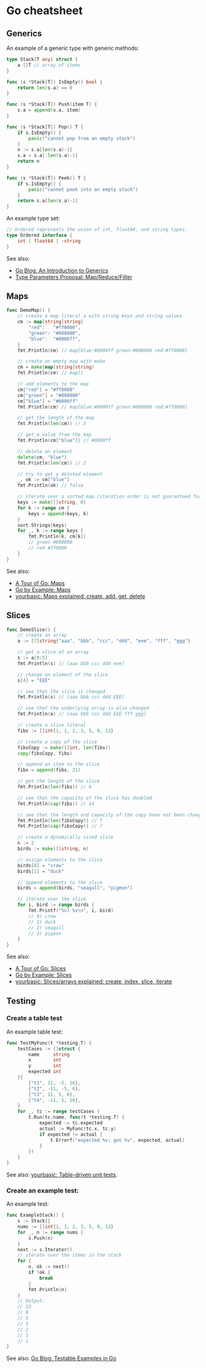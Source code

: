 # Go cheatsheet

## Generics

An example of a generic type with generic methods:

```go
type Stack[T any] struct {
	a []T // array of items
}

func (s *Stack[T]) IsEmpty() bool {
	return len(s.a) == 0
}

func (s *Stack[T]) Push(item T) {
	s.a = append(s.a, item)
}

func (s *Stack[T]) Pop() T {
	if s.IsEmpty() {
		panic("cannot pop from an empty stack")
	}
	n := s.a[len(s.a)-1]
	s.a = s.a[:len(s.a)-1]
	return n
}

func (s *Stack[T]) Peek() T {
	if s.IsEmpty() {
		panic("cannot peek into an empty stack")
	}
	return s.a[len(s.a)-1]
}
```

An example type set:

```go
// Ordered represents the union of int, float64, and string types.
type Ordered interface {
	int | float64 | ~string
}
```

See also:
* [Go Blog: An Introduction to Generics](https://go.dev/blog/intro-generics)
* [Type Parameters Proposal: Map/Reduce/Filter](https://go.googlesource.com/proposal/+/refs/heads/master/design/43651-type-parameters.md#map_reduce_filter)

## Maps

```go
func DemoMap() {
	// create a map literal a with string keys and string values
	cm := map[string]string{
		"red":   "#ff0000",
		"green": "#008000",
		"blue":  "#0000ff",
	}
	fmt.Println(cm) // map[blue:#0000ff green:#008000 red:#ff0000]

	// create an empty map with make
	cm = make(map[string]string)
	fmt.Println(cm) // map[]

	// add elements to the map
	cm["red"] = "#ff0000"
	cm["green"] = "#008000"
	cm["blue"] = "#0000ff"
	fmt.Println(cm) // map[blue:#0000ff green:#008000 red:#ff0000]

	// get the length of the map
	fmt.Println(len(cm)) // 3

	// get a value from the map
	fmt.Println(cm["blue"]) // #0000ff

	// delete an element
	delete(cm, "blue")
	fmt.Println(len(cm)) // 2

	// try to get a deleted element
	_, ok := cm["blue"]
	fmt.Println(ok) // false

	// iterate over a sorted map (iteration order is not guaranteed for maps)
	keys := make([]string, 0)
	for k := range cm {
		keys = append(keys, k)
	}
	sort.Strings(keys)
	for _, k := range keys {
		fmt.Println(k, cm[k])
		// green #008000
		// red #ff0000
	}
}
```

See also:
* [A Tour of Go: Maps](https://go.dev/tour/moretypes/19)
* [Go by Example: Maps](https://gobyexample.com/maps)
* [yourbasic: Maps explained: create, add, get, delete](https://yourbasic.org/golang/maps-explained/)

## Slices

```go
func DemoSlice() {
	// create an array
	a := [7]string{"aaa", "bbb", "ccc", "ddd", "eee", "fff", "ggg"}

	// get a slice of an array
	s := a[0:5]
	fmt.Println(s) // [aaa bbb ccc ddd eee]

	// change an element of the slice
	s[4] = "EEE"

	// see that the slice is changed
	fmt.Println(s) // [aaa bbb ccc ddd EEE]

	// see that the underlying array is also changed
	fmt.Println(a) // [aaa bbb ccc ddd EEE fff ggg]

	// create a slice literal
	fibs := []int{1, 1, 2, 3, 5, 8, 13}

	// create a copy of the slice
	fibsCopy := make([]int, len(fibs))
	copy(fibsCopy, fibs)

	// append an item to the slice
	fibs = append(fibs, 21)

	// get the length of the slice
	fmt.Println(len(fibs)) // 8

	// see that the capacity of the slice has doubled
	fmt.Println(cap(fibs)) // 14

	// see that the length and capacity of the copy have not been changed
	fmt.Println(len(fibsCopy)) // 7
	fmt.Println(cap(fibsCopy)) // 7

	// create a dynamically sized slice
	n := 2
	birds := make([]string, n)

	// assign elements to the slice
	birds[0] = "crow"
	birds[1] = "duck"

	// append elements to the slice
	birds = append(birds, "seagull", "pigeon")

	// iterate over the slice
	for i, bird := range birds {
		fmt.Printf("%v) %v\n", i, bird)
		// 0) crow
		// 1) duck
		// 2) seagull
		// 3) pigeon
	}
}
```

See also:
* [A Tour of Go: Slices](https://go.dev/tour/moretypes/7)
* [Go by Example: Slices](https://gobyexample.com/slices)
* [yourbasic: Slices/arrays explained: create, index, slice, iterate](https://yourbasic.org/golang/slices-explained/)

## Testing

### Create a table test

An example table test:

```go
func TestMyFunc(t *testing.T) {
	testCases := []struct {
		name     string
		x        int
		y        int
		expected int
	}{
		{"t1", 11, -5, 16},
		{"t2", -11, -5, 6},
		{"t3", 11, 5, 6},
		{"t4", -11, 5, 16},
	}
	for _, tc := range testCases {
		t.Run(tc.name, func(t *testing.T) {
			expected := tc.expected
			actual := MyFunc(tc.x, tc.y)
			if expected != actual {
				t.Errorf("expected %v; got %v", expected, actual)
			}
		})
	}
}
```

See also: [yourbasic: Table-driven unit tests](https://yourbasic.org/golang/table-driven-unit-test/).

### Create an example test:

An example test:

```go
func ExampleStack() {
	s := Stack{}
	nums := []int{1, 1, 2, 3, 5, 8, 13}
	for _, n := range nums {
		s.Push(n)
	}
	next := s.Iterator()
	// iterate over the items in the stack
	for {
		n, ok := next()
		if !ok {
			break
		}
		fmt.Println(n)
	}
	// Output:
	// 13
	// 8
	// 5
	// 3
	// 2
	// 1
	// 1
}
```

See also: [Go Blog: Testable Examples in Go](https://go.dev/blog/examples)
